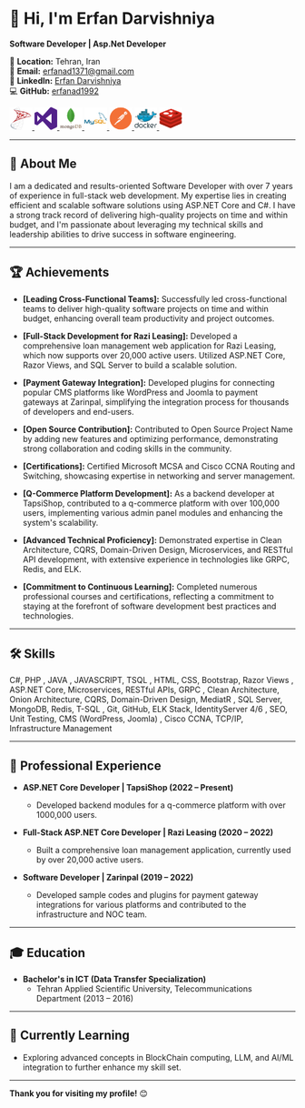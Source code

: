 # 👋 Hi, I'm Erfan Darvishniya

**Software Developer | Asp.Net Developer**

📍 **Location:** Tehran, Iran  
📧 **Email:** erfanad1371@gmail.com  
🔗 **LinkedIn:** [Erfan Darvishniya](https://www.linkedin.com/in/erfan-darvishniya-2a7146217/)  
💻 **GitHub:** [erfanad1992](https://github.com/erfanad1992)

<p align="left" dir="auto"> 
    <a href="https://www.microsoft.com/en-us/sql-server" rel="nofollow"> 
    <img src="https://raw.githubusercontent.com/devicons/devicon/master/icons/microsoftsqlserver/microsoftsqlserver-original.svg" alt="sqlserver" width="40" height="40" style="max-width: 100%;"> 
    </a>
    <a href="https://visualstudio.microsoft.com/" rel="nofollow"> 
    <img src="https://raw.githubusercontent.com/devicons/devicon/master/icons/visualstudio/visualstudio-plain.svg" alt="visualstudio" width="40" height="40" style="max-width: 100%;"> 
    </a>
    <a href="https://www.mongodb.com/" rel="nofollow"> 
    <img src="https://raw.githubusercontent.com/devicons/devicon/master/icons/mongodb/mongodb-original-wordmark.svg" alt="mongodb" width="40" height="40" style="max-width: 100%;"> 
    </a>
    <a href="https://www.mysql.com/" rel="nofollow"> 
    <img src="https://raw.githubusercontent.com/devicons/devicon/master/icons/mysql/mysql-original-wordmark.svg" alt="mysql" width="40" height="40" style="max-width: 100%;"> 
    </a>
    <a href="https://www.postman.com/" rel="nofollow"> 
    <img src="https://raw.githubusercontent.com/devicons/devicon/master/icons/postman/postman-original.svg" alt="postman" width="40" height="40" style="max-width: 100%;"> 
    </a>
    <a href="https://www.docker.com/" rel="nofollow"> 
    <img src="https://raw.githubusercontent.com/devicons/devicon/master/icons/docker/docker-original-wordmark.svg" alt="docker" width="40" height="40" style="max-width: 100%;"> 
    </a>
    <a href="https://redis.io/" rel="nofollow"> 
    <img src="https://raw.githubusercontent.com/devicons/devicon/master/icons/redis/redis-original.svg" alt="redis" width="40" height="40" style="max-width: 100%;"> 
    </a>


</p>

---

## 🌟 About Me
I am a dedicated and results-oriented Software Developer with over 7 years of experience in full-stack web development. My expertise lies in creating efficient and scalable software solutions using ASP.NET Core and C#. I have a strong track record of delivering high-quality projects on time and within budget, and I'm passionate about leveraging my technical skills and leadership abilities to drive success in software engineering.

---


## 🏆 Achievements
- **[Leading Cross-Functional Teams]:** Successfully led cross-functional teams to deliver high-quality software projects on time and within budget, enhancing overall team productivity and project outcomes.

- **[Full-Stack Development for Razi Leasing]:** Developed a comprehensive loan management web application for Razi Leasing, which now supports over 20,000 active users. Utilized ASP.NET Core, Razor Views, and SQL Server to build a scalable solution.

- **[Payment Gateway Integration]:** Developed plugins for connecting popular CMS platforms like WordPress and Joomla to payment gateways at Zarinpal, simplifying the integration process for thousands of developers and end-users.

- **[Open Source Contribution]:** Contributed to Open Source Project Name by adding new features and optimizing performance, demonstrating strong collaboration and coding skills in the community.

- **[Certifications]:** Certified Microsoft MCSA and Cisco CCNA Routing and Switching, showcasing expertise in networking and server management.

- **[Q-Commerce Platform Development]:** As a backend developer at TapsiShop, contributed to a q-commerce platform with over 100,000 users, implementing various admin panel modules and enhancing the system's scalability.

- **[Advanced Technical Proficiency]:** Demonstrated expertise in Clean Architecture, CQRS, Domain-Driven Design, Microservices, and RESTful API development, with extensive experience in technologies like GRPC, Redis, and ELK.

- **[Commitment to Continuous Learning]:** Completed numerous professional courses and certifications, reflecting a commitment to staying at the forefront of software development best practices and technologies.

---


  ## 🛠️ Skills

 C#, PHP , JAVA , JAVASCRIPT, TSQL ,  HTML, CSS, Bootstrap, Razor Views ,  ASP.NET Core, Microservices, RESTful APIs, GRPC ,  Clean Architecture, Onion Architecture, CQRS, Domain-Driven Design, MediatR ,
 SQL Server, MongoDB, Redis, T-SQL ,  Git, GitHub, ELK Stack, IdentityServer 4/6 ,  SEO, Unit Testing, CMS (WordPress, Joomla) ,  Cisco CCNA, TCP/IP, Infrastructure Management

---

## 💼 Professional Experience

- **ASP.NET Core Developer | TapsiShop (2022 – Present)**
  - Developed backend modules for a q-commerce platform with over 1000,000 users.
  
- **Full-Stack ASP.NET Core Developer | Razi Leasing (2020 – 2022)**
  - Built a comprehensive loan management application, currently used by over 20,000 active users.

- **Software Developer | Zarinpal (2019 – 2022)**
  - Developed sample codes and plugins for payment gateway integrations for various platforms and contributed to the infrastructure and NOC team.

---

## 🎓 Education

- **Bachelor's in ICT (Data Transfer Specialization)**
  - Tehran Applied Scientific University, Telecommunications Department (2013 – 2016)

---

## 🌱 Currently Learning

- Exploring advanced concepts in BlockChain computing, LLM, and AI/ML integration to further enhance my skill set.

---

**Thank you for visiting my profile!** 😊
